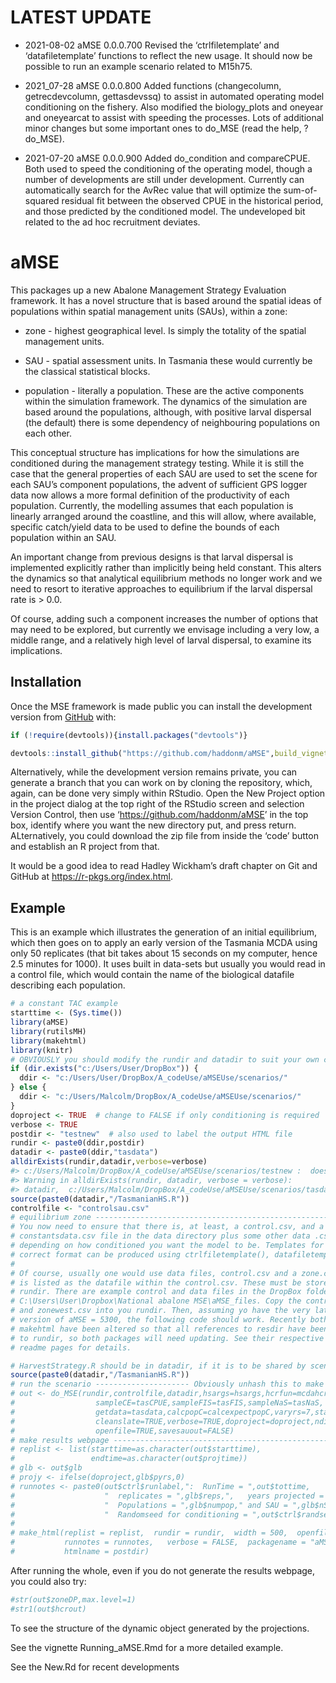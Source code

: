 
<!-- README.md is generated from README.Rmd. Please edit that file -->

# LATEST UPDATE

-   2021-08-02 aMSE 0.0.0.700 Revised the ‘ctrlfiletemplate’ and
    ‘datafiletemplate’ functions to reflect the new usage. It should now
    be possible to run an example scenario related to M15h75.

-   2021\_07-28 aMSE 0.0.0.800 Added functions (changecolumn,
    getrecdevcolumn, gettasdevssq) to assist in automated operating
    model conditioning on the fishery. Also modified the biology\_plots
    and oneyear and oneyearcat to assist with speeding the processes.
    Lots of additional minor changes but some important ones to do\_MSE
    (read the help, ?do\_MSE).

-   2021-07-20 aMSE 0.0.0.900 Added do\_condition and compareCPUE. Both
    used to speed the conditioning of the operating model, though a
    number of developments are still under development. Currently can
    automatically search for the AvRec value that will optimize the
    sum-of-squared residual fit between the observed CPUE in the
    historical period, and those predicted by the conditioned model. The
    undeveloped bit related to the ad hoc recruitment deviates.

# aMSE

<!-- badges: start -->
<!-- badges: end -->

This packages up a new Abalone Management Strategy Evaluation framework.
It has a novel structure that is based around the spatial ideas of
populations within spatial management units (SAUs), within a zone:

-   zone - highest geographical level. Is simply the totality of the
    spatial management units.

-   SAU - spatial assessment units. In Tasmania these would currently be
    the classical statistical blocks.

-   population - literally a population. These are the active components
    within the simulation framework. The dynamics of the simulation are
    based around the populations, although, with positive larval
    dispersal (the default) there is some dependency of neighbouring
    populations on each other.

This conceptual structure has implications for how the simulations are
conditioned during the management strategy testing. While it is still
the case that the general properties of each SAU are used to set the
scene for each SAU’s component populations, the advent of sufficient GPS
logger data now allows a more formal definition of the productivity of
each population. Currently, the modelling assumes that each population
is linearly arranged around the coastline, and this will allow, where
available, specific catch/yield data to be used to define the bounds of
each population within an SAU.

An important change from previous designs is that larval dispersal is
implemented explicitly rather than implicitly being held constant. This
alters the dynamics so that analytical equilibrium methods no longer
work and we need to resort to iterative approaches to equilibrium if the
larval dispersal rate is &gt; 0.0.

Of course, adding such a component increases the number of options that
may need to be explored, but currently we envisage including a very low,
a middle range, and a relatively high level of larval dispersal, to
examine its implications.

## Installation

Once the MSE framework is made public you can install the development
version from [GitHub](https://github.com/haddonm/aMSE) with:

``` r
if (!require(devtools)){install.packages("devtools")} 

devtools::install_github("https://github.com/haddonm/aMSE",build_vignettes = TRUE)
```

Alternatively, while the development version remains private, you can
generate a branch that you can work on by cloning the repository, which,
again, can be done very simply within RStudio. Open the New Project
option in the project dialog at the top right of the RStudio screen and
selection Version Control, then use ‘<https://github.com/haddonm/aMSE>’
in the top box, identify where you want the new directory put, and press
return. ALternatively, you could download the zip file from inside the
‘code’ button and establish an R project from that.

It would be a good idea to read Hadley Wickham’s draft chapter on Git
and GitHub at <https://r-pkgs.org/index.html>.

## Example

This is an example which illustrates the generation of an initial
equilibrium, which then goes on to apply an early version of the
Tasmania MCDA using only 50 replicates (that bit takes about 15 seconds
on my computer, hence 2.5 minutes for 1000). It uses built in data-sets
but usually you would read in a control file, which would contain the
name of the biological datafile describing each population.

``` r
# a constant TAC example
starttime <- (Sys.time())
library(aMSE)
library(rutilsMH)
library(makehtml)
library(knitr)
# OBVIOUSLY you should modify the rundir and datadir to suit your own computer
if (dir.exists("c:/Users/User/DropBox")) {
  ddir <- "c:/Users/User/DropBox/A_codeUse/aMSEUse/scenarios/"
} else {
  ddir <- "c:/Users/Malcolm/DropBox/A_codeUse/aMSEUse/scenarios/"
}
doproject <- TRUE  # change to FALSE if only conditioning is required
verbose <- TRUE
postdir <- "testnew"  # also used to label the output HTML file 
rundir <- paste0(ddir,postdir)
datadir <- paste0(ddir,"tasdata")
alldirExists(rundir,datadir,verbose=verbose)
#> c:/Users/Malcolm/DropBox/A_codeUse/aMSEUse/scenarios/testnew :  does not exist
#> Warning in alldirExists(rundir, datadir, verbose = verbose):
#> datadir,  c:/Users/Malcolm/DropBox/A_codeUse/aMSEUse/scenarios/tasdata :  exists
source(paste0(datadir,"/TasmanianHS.R"))
controlfile <- "controlsau.csv"
# equilibrium zone -------------------------------------------------------------
# You now need to ensure that there is, at least, a control.csv, and a 
# constantsdata.csv file in the data directory plus some other data .csv files
# depending on how conditioned you want the model to be. Templates for the
# correct format can be produced using ctrlfiletemplate(), datafiletemplate().
# 
# Of course, usually one would use data files, control.csv and a zone.csv, which
# is listed as the datafile within the control.csv. These must be stored in 
# rundir. There are example control and data files in the DropBox folder:
# C:\Users\User\Dropbox\National abalone MSE\aMSE_files. Copy the control2.csv
# and zonewest.csv into you rundir. Then, assuming yo have the very latest
# version of aMSE = 5300, the following code should work. Recently both aMSE and
# makehtml have been altered so that all references to resdir have been changed
# to rundir, so both packages will need updating. See their respective GitHub
# readme pages for details.

# HarvestStrategy.R should be in datadir, if it is to be shared by scenarios
source(paste0(datadir,"/TasmanianHS.R"))
# run the scenario --------------------- Obviously unhash this to make it work
# out <- do_MSE(rundir,controlfile,datadir,hsargs=hsargs,hcrfun=mcdahcr,
#                  sampleCE=tasCPUE,sampleFIS=tasFIS,sampleNaS=tasNaS,
#                  getdata=tasdata,calcpopC=calcexpectpopC,varyrs=7,startyr=50,
#                  cleanslate=TRUE,verbose=TRUE,doproject=doproject,ndiagprojs=4,
#                  openfile=TRUE,savesauout=FALSE)
# make results webpage ---------------------------------------------------------
# replist <- list(starttime=as.character(out$starttime),
#                 endtime=as.character(out$projtime))
# glb <- out$glb
# projy <- ifelse(doproject,glb$pyrs,0)
# runnotes <- paste0(out$ctrl$runlabel,":  RunTime = ",out$tottime,
#                    "  replicates = ",glb$reps,",   years projected = ",projy,
#                    "  Populations = ",glb$numpop," and SAU = ",glb$nSAU,
#                    "  Randomseed for conditioning = ",out$ctrl$randseed)
# 
# make_html(replist = replist,  rundir = rundir,  width = 500,  openfile = TRUE,
#           runnotes = runnotes,   verbose = FALSE,  packagename = "aMSE",
#           htmlname = postdir)
```

After running the whole, even if you do not generate the results
webpage, you could also try:

``` r
#str(out$zoneDP,max.level=1)
#str1(out$hcrout)
```

To see the structure of the dynamic object generated by the projections.

See the vignette Running\_aMSE.Rmd for a more detailed example.

See the New.Rd for recent developments
